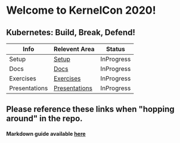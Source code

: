 # Welcome to KernelCon 2020!

## Kubernetes: Build, Break, Defend!

Info | Relevent Area | Status
--- | --- | ---
Setup | [Setup](Setup/README.md) | InProgress
Docs | [Docs](Docs/README.md) | InProgress
Exercises | [Exercises](Exercises/README.md) | InProgress
Presentations | [Presentations](Presentations/README.md) | InProgress

## Please reference these links when "hopping around" in the repo.
#### Markdown guide available [here](https://guides.github.com/features/mastering-markdown/)
